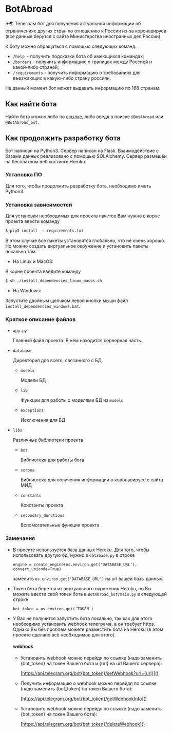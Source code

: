 # BotAbroad

✈🌏 Телеграм бот для получения актуальной информации об ограничениях других стран по отношению к России из-за коронавируса (все данные берутся с сайта Министерства иностранных дел России).

К боту можно обращаться с помощью следующих команд:
- `/help `- получить подсказки бота об имеющихся командах;
- `/borders` - получить информацию о границах между Россией и какой-либо страной;
- `/requirements` - получить информацию о требованиях для въезжающих в какую-либо страну россиян.

На данный момент бот может выдавать информацию по 168 странам.

## Как найти бота
Найти бота можно либо по [ссылке](https://t.me/BotAbroad_bot), либо введя в поиске `@BotAbroad` или `@BotAbroad_bot`.

## Как продолжить разработку бота
Бот написан на Python3. Сервер написан на Flask. Взаимодействие с базами данных реализовано с помощью SQLAlchemy. Сервер размещён на бесплатном веб хостинге Heroku.
### Установка ПО
Для того, чтобы продолжить разработку бота, необходимо иметь Python3.
### Установка зависимостей

Для установки необходимых для проекта пакетов Вам нужно в корне проекта ввести команду
```bash
$ pip3 install -r requirements.txt
```
В этом случае все пакеты установятся глобально, что не очень хорошо. Но можно создать виртуальное окружение и установить пакеты локально там.
- На Linux и MacOS:

В корне проекта введите команду
```bash
$ sh ./install_dependencies_linux_macos.sh
```

- На Windows:

Запустите двойным щелчком левой кнопки мыши файл `install_dependencies_windows.bat`.


### Краткое описание файлов
- `app.py`
    
    Главный файл проекта. В нём находится серверная часть.


- `database`

  Директория для всего, связанного с БД

  - `models`

    Модели БД

  - `lib`

    Функции для работы с моделями БД из `models`

  - `exceptions`

    Исключения для БД


- `libs`

  Различные библиотеки проекта

  - `bot`

      Библиотека для работы бота

  - `corona`

      Библиотека для получения информации о коронавирусе с сайта МИД

  - `constants`

      Константы проекта

  - `secondary_dunctions`
  
      Вспомогательные функции проекта

### Замечания
- В проекте используется база данных Heroku. Для того, чтобы использовать другую бд, нужно в `database.py` в строке
    ```
    engine = create_engine(os.environ.get('DATABASE_URL'), convert_unicode=True)
    ```
    заменить `os.environ.get('DATABASE_URL')` на url вашей базы данных.


- Токен бота берется из виртуального окружения Heroku, но Вы можете ввести свой токен бота в `BotAbroad_bot/main.py` в следующей строке
    ```
    bot_token = os.environ.get('TOKEN')
    ```

- У Вас не получится запустить бота локально, так как для этого необходимо установить webhook телеграма, а он требует https. Однако Вы без проблем можете разместить бота на Heroku (в этом проекте сделано всё необходимое для этого).
    #### webhook
    - Установить webhook можно перейдя по ссылке (надо заменить {bot_token} на токен Вашего бота и {url} на url Вашего сервера):
    
        [https://api.telegram.org/bot{bot_token}/setWebhook?url={url}]()
    - Получить информацию о webhook можно перейдя по ссылке (надо заменить {bot_token} на токен Вашего бота):
    
        [https://api.telegram.org/bot{bot_token}/getWebhookInfo]()
    - Установить webhook можно перейдя по ссылке (надо заменить {bot_token} на токен Вашего бота):
    
        [https://api.telegram.org/bot{bot_token}/deleteWebhook]()
